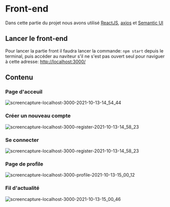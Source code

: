 # Front-end

Dans cette partie du projet nous avons utilisé [ReactJS](https://fr.reactjs.org), [axios](https://axios-http.com/docs/example) et [Semantic UI](https://semantic-ui.com)

## Lancer le front-end

Pour lancer la partie front il faudra lancer la commande: `npm start` depuis le terminal, puis accéder au naviteur s'il ne s'est pas ouvert seul pour naviguer à cette adresse: [http://localhost:3000/](http://localhost:3000/)

## Contenu

### Page d'acceuil
![screencapture-localhost-3000-2021-10-13-14_54_44](https://user-images.githubusercontent.com/8012855/137137042-a9d6cbd5-7f95-41b8-a131-3f7e13c1788b.png)

### Créer un nouveau compte
![screencapture-localhost-3000-register-2021-10-13-14_58_23](https://user-images.githubusercontent.com/8012855/137137233-b6a69204-ff17-4096-9623-9d67efe9c089.png)

### Se connecter
![screencapture-localhost-3000-register-2021-10-13-14_58_23](https://user-images.githubusercontent.com/8012855/137137385-a32719a0-0c69-4028-8484-3d3ce0228f21.png)

### Page de profile
![screencapture-localhost-3000-profile-2021-10-13-15_00_12](https://user-images.githubusercontent.com/8012855/137137515-4c0c5546-f940-44ec-90fc-9bdd75610d3a.png)

### Fil d'actualité
![screencapture-localhost-3000-2021-10-13-15_00_46](https://user-images.githubusercontent.com/8012855/137137581-2206f8a8-52be-48dd-88f5-af3829a269ab.png)
